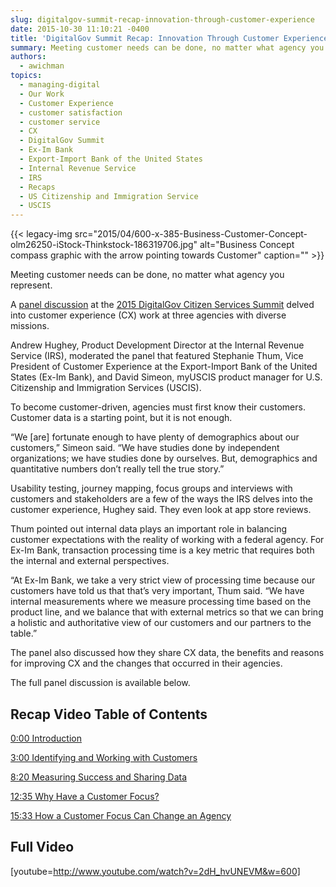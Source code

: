```yaml
---
slug: digitalgov-summit-recap-innovation-through-customer-experience
date: 2015-10-30 11:10:21 -0400
title: 'DigitalGov Summit Recap: Innovation Through Customer Experience'
summary: Meeting customer needs can be done, no matter what agency you represent. A panel discussion at the 2015 DigitalGov Citizen Services Summit delved into customer experience (CX) work at three agencies with diverse missions. Andrew Hughey, Product Development Director at the Internal Revenue Service (IRS), moderated the panel that featured Stephanie Thum, Vice President of
authors:
  - awichman
topics:
  - managing-digital
  - Our Work
  - Customer Experience
  - customer satisfaction
  - customer service
  - CX
  - DigitalGov Summit
  - Ex-Im Bank
  - Export-Import Bank of the United States
  - Internal Revenue Service
  - IRS
  - Recaps
  - US Citizenship and Immigration Service
  - USCIS
---
```


{{< legacy-img src="2015/04/600-x-385-Business-Customer-Concept-olm26250-iStock-Thinkstock-186319706.jpg" alt="Business Concept compass graphic with the arrow pointing towards Customer" caption="" >}} 

Meeting customer needs can be done, no matter what agency you represent.

A [panel discussion](https://www.youtube.com/watch?v=2dH_hvUNEVM) at the [2015 DigitalGov Citizen Services Summit](https://summit.digitalgov.gov/) delved into customer experience (CX) work at three agencies with diverse missions.

Andrew Hughey, Product Development Director at the Internal Revenue Service (IRS), moderated the panel that featured Stephanie Thum, Vice President of Customer Experience at the Export-Import Bank of the United States (Ex-Im Bank), and David Simeon, myUSCIS product manager for U.S. Citizenship and Immigration Services (USCIS).

To become customer-driven, agencies must first know their customers. Customer data is a starting point, but it is not enough.

“We [are] fortunate enough to have plenty of demographics about our customers,” Simeon said. “We have studies done by independent organizations; we have studies done by ourselves. But, demographics and quantitative numbers don&#8217;t really tell the true story.”

Usability testing, journey mapping, focus groups and interviews with customers and stakeholders are a few of the ways the IRS delves into the customer experience, Hughey said. They even look at app store reviews.

Thum pointed out internal data plays an important role in balancing customer expectations with the reality of working with a federal agency. For Ex-Im Bank, transaction processing time is a key metric that requires both the internal and external perspectives.

“At Ex-Im Bank, we take a very strict view of processing time because our customers have told us that that&#8217;s very important, Thum said. “We have internal measurements where we measure processing time based on the product line, and we balance that with external metrics so that we can bring a holistic and authoritative view of our customers and our partners to the table.”

The panel also discussed how they share CX data, the benefits and reasons for improving CX and the changes that occurred in their agencies.

The full panel discussion is available below.

## Recap Video Table of Contents

[0:00 Introduction](https://www.youtube.com/watch?v=2dH_hvUNEVM)
  
[3:00 Identifying and Working with Customers](https://www.youtube.com/watch?v=2dH_hvUNEVM#t=3m00s)
  
[8:20 Measuring Success and Sharing Data](https://www.youtube.com/watch?v=2dH_hvUNEVM#t=8m20s)
  
[12:35 Why Have a Customer Focus?](https://www.youtube.com/watch?v=2dH_hvUNEVM#t=12m35s)
  
[15:33 How a Customer Focus Can Change an Agency](https://www.youtube.com/watch?v=2dH_hvUNEVM#t=15m33s)

## Full Video

[youtube=http://www.youtube.com/watch?v=2dH_hvUNEVM&w=600]